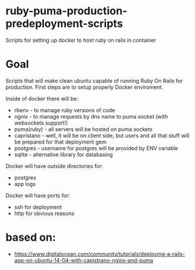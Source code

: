 # ruby-puma-production-predeployment-scripts
Scripts for setting up docker to host ruby on rails in container

# Goal
Scripts that will make clean ubuntu capable of running Ruby On Rails for production.
First steps are to setup properly Docker enviroment.

Inside of docker there will be:
 * rbenv - to manage ruby versions of code
 * ngnix - to manage requests by dns name to puma socket (with websockets support!)
 * puma(ruby) - all servers will be hosted on puma sockets
 * capristano - well, it will be on client side, but users and all that stuff will be prepared for that deployment gem
 * postgres - username for postgres will be provided by ENV variable
 * sqlite - alternative library for databasing
 
Docker will have outside directories for:
 * postgres
 * app logs

Docker will have ports for:
 * ssh for deployment
 * http for obvious reasons
 

# based on:
 * https://www.digitalocean.com/community/tutorials/deploying-a-rails-app-on-ubuntu-14-04-with-capistrano-nginx-and-puma
